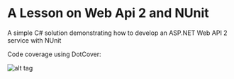 # A Lesson on Web Api 2 and NUnit

A simple C# solution demonstrating how to develop an ASP.NET Web API 2 service with NUnit

Code coverage using DotCover:

![alt tag](https://raw.githubusercontent.com/rafalbielec/lesson-on-web-api-and-nunit/master/CodeCoverage.png)
